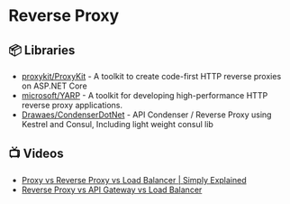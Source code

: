 # Reverse Proxy

## 📦 Libraries

- [proxykit/ProxyKit](https://github.com/proxykit/ProxyKit) - A toolkit to create code-first HTTP reverse proxies on ASP.NET Core
- [microsoft/YARP](https://github.com/microsoft/reverse-proxy) - A toolkit for developing high-performance HTTP reverse proxy applications.
- [Drawaes/CondenserDotNet](https://github.com/Drawaes/CondenserDotNet) - API Condenser / Reverse Proxy using Kestrel and Consul, Including light weight consul lib

## 📺 Videos
- [Proxy vs Reverse Proxy vs Load Balancer | Simply Explained](https://www.youtube.com/watch?v=xo5V9g9joFs)
- [Reverse Proxy vs API Gateway vs Load Balancer](https://www.youtube.com/watch?v=RqfaTIWc3LQ)